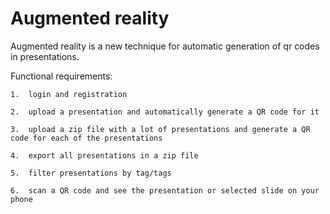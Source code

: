 # Augmented reality

Augmented reality is a new technique for automatic generation of qr codes in presentations.

Functional requirements:

	1.	login and registration 
	
	2.	upload a presentation and automatically generate a QR code for it
	
	3.	upload a zip file with a lot of presentations and generate a QR code for each of the presentations
	
	4.  export all presentations in a zip file
	
	5.	filter presentations by tag/tags
	
	6.	scan a QR code and see the presentation or selected slide on your phone
